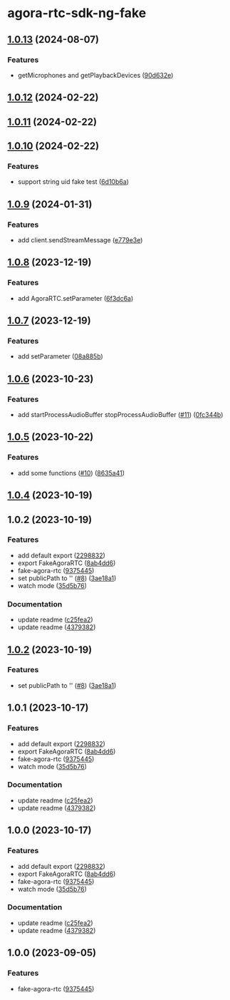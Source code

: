 # agora-rtc-sdk-ng-fake

## [1.0.13](https://github.com/AgoraIO-Extensions/agora-rtc-sdk-ng-fake/compare/v1.0.12...v1.0.13) (2024-08-07)

### Features

- getMicrophones and getPlaybackDevices ([90d632e](https://github.com/AgoraIO-Extensions/agora-rtc-sdk-ng-fake/commit/90d632eccfe14a5b0189c61c2d790505b8e9552a))

## [1.0.12](https://github.com/AgoraIO-Extensions/agora-rtc-sdk-ng-fake/compare/v1.0.11...v1.0.12) (2024-02-22)

## [1.0.11](https://github.com/AgoraIO-Extensions/agora-rtc-sdk-ng-fake/compare/v1.0.10...v1.0.11) (2024-02-22)

## [1.0.10](https://github.com/AgoraIO-Extensions/agora-rtc-sdk-ng-fake/compare/v1.0.9...v1.0.10) (2024-02-22)

### Features

- support string uid fake test ([6d10b6a](https://github.com/AgoraIO-Extensions/agora-rtc-sdk-ng-fake/commit/6d10b6ab5497a5d4adf89c929a3d10b54df4019a))

## [1.0.9](https://github.com/AgoraIO-Extensions/agora-rtc-sdk-ng-fake/compare/v1.0.8...v1.0.9) (2024-01-31)

### Features

- add client.sendStreamMessage ([e779e3e](https://github.com/AgoraIO-Extensions/agora-rtc-sdk-ng-fake/commit/e779e3e8a302b80a921376a59d8715e5045312af))

## [1.0.8](https://github.com/AgoraIO-Extensions/agora-rtc-sdk-ng-fake/compare/v1.0.7...v1.0.8) (2023-12-19)

### Features

- add AgoraRTC.setParameter ([6f3dc6a](https://github.com/AgoraIO-Extensions/agora-rtc-sdk-ng-fake/commit/6f3dc6ae63f646ff928fa26a828a5a60f2d9b6c0))

## [1.0.7](https://github.com/AgoraIO-Extensions/agora-rtc-sdk-ng-fake/compare/v1.0.6...v1.0.7) (2023-12-19)

### Features

- add setParameter ([08a885b](https://github.com/AgoraIO-Extensions/agora-rtc-sdk-ng-fake/commit/08a885b81b77d1966a1a43badd35db914dfb028f))

## [1.0.6](https://github.com/AgoraIO-Extensions/agora-rtc-sdk-ng-fake/compare/v1.0.5...v1.0.6) (2023-10-23)

### Features

- add startProcessAudioBuffer stopProcessAudioBuffer ([#11](https://github.com/AgoraIO-Extensions/agora-rtc-sdk-ng-fake/issues/11)) ([0fc344b](https://github.com/AgoraIO-Extensions/agora-rtc-sdk-ng-fake/commit/0fc344b72e08533677b745ca21386c59e690f74c))

## [1.0.5](https://github.com/AgoraIO-Extensions/agora-rtc-sdk-ng-fake/compare/v1.0.2...v1.0.5) (2023-10-22)

### Features

- add some functions ([#10](https://github.com/AgoraIO-Extensions/agora-rtc-sdk-ng-fake/issues/10)) ([8635a41](https://github.com/AgoraIO-Extensions/agora-rtc-sdk-ng-fake/commit/8635a412ba4272f378bb885c5ef6c9d7ad99241b))

## [1.0.4](https://github.com/AgoraIO-Extensions/agora-rtc-sdk-ng-fake/compare/v1.0.2...v1.0.4) (2023-10-19)

## 1.0.2 (2023-10-19)

### Features

- add default export ([2298832](https://github.com/AgoraIO-Extensions/agora-rtc-sdk-ng-fake/commit/22988323b5701fb288d4bbc719fc74937ac2619e))
- export FakeAgoraRTC ([8ab4dd6](https://github.com/AgoraIO-Extensions/agora-rtc-sdk-ng-fake/commit/8ab4dd60e975cda60c43af4bd749127f897e61ca))
- fake-agora-rtc ([9375445](https://github.com/AgoraIO-Extensions/agora-rtc-sdk-ng-fake/commit/9375445974e8ca824c3467306f9f24206fc91e95))
- set publicPath to '' ([#8](https://github.com/AgoraIO-Extensions/agora-rtc-sdk-ng-fake/issues/8)) ([3ae18a1](https://github.com/AgoraIO-Extensions/agora-rtc-sdk-ng-fake/commit/3ae18a1e29a2ceecce837db6a801eca7012e6e42))
- watch mode ([35d5b76](https://github.com/AgoraIO-Extensions/agora-rtc-sdk-ng-fake/commit/35d5b764547c078aa869f98e77d93c8bc526eadd))

### Documentation

- update readme ([c25fea2](https://github.com/AgoraIO-Extensions/agora-rtc-sdk-ng-fake/commit/c25fea253fc71712bbe84f1443e008b0ddfc08ba))
- update readme ([4379382](https://github.com/AgoraIO-Extensions/agora-rtc-sdk-ng-fake/commit/4379382632853a9660d46a662bf1bb18c568cb62))

## [1.0.2](https://github.com/AgoraIO-Extensions/agora-rtc-sdk-ng-fake/compare/v1.0.1...v1.0.2) (2023-10-19)

### Features

- set publicPath to '' ([#8](https://github.com/AgoraIO-Extensions/agora-rtc-sdk-ng-fake/issues/8)) ([3ae18a1](https://github.com/AgoraIO-Extensions/agora-rtc-sdk-ng-fake/commit/3ae18a1e29a2ceecce837db6a801eca7012e6e42))

## 1.0.1 (2023-10-17)

### Features

- add default export ([2298832](https://github.com/AgoraIO-Extensions/agora-rtc-sdk-ng-fake/commit/22988323b5701fb288d4bbc719fc74937ac2619e))
- export FakeAgoraRTC ([8ab4dd6](https://github.com/AgoraIO-Extensions/agora-rtc-sdk-ng-fake/commit/8ab4dd60e975cda60c43af4bd749127f897e61ca))
- fake-agora-rtc ([9375445](https://github.com/AgoraIO-Extensions/agora-rtc-sdk-ng-fake/commit/9375445974e8ca824c3467306f9f24206fc91e95))
- watch mode ([35d5b76](https://github.com/AgoraIO-Extensions/agora-rtc-sdk-ng-fake/commit/35d5b764547c078aa869f98e77d93c8bc526eadd))

### Documentation

- update readme ([c25fea2](https://github.com/AgoraIO-Extensions/agora-rtc-sdk-ng-fake/commit/c25fea253fc71712bbe84f1443e008b0ddfc08ba))
- update readme ([4379382](https://github.com/AgoraIO-Extensions/agora-rtc-sdk-ng-fake/commit/4379382632853a9660d46a662bf1bb18c568cb62))

## 1.0.0 (2023-10-17)

### Features

- add default export ([2298832](https://github.com/AgoraIO-Extensions/agora-rtc-sdk-ng-fake/commit/22988323b5701fb288d4bbc719fc74937ac2619e))
- export FakeAgoraRTC ([8ab4dd6](https://github.com/AgoraIO-Extensions/agora-rtc-sdk-ng-fake/commit/8ab4dd60e975cda60c43af4bd749127f897e61ca))
- fake-agora-rtc ([9375445](https://github.com/AgoraIO-Extensions/agora-rtc-sdk-ng-fake/commit/9375445974e8ca824c3467306f9f24206fc91e95))
- watch mode ([35d5b76](https://github.com/AgoraIO-Extensions/agora-rtc-sdk-ng-fake/commit/35d5b764547c078aa869f98e77d93c8bc526eadd))

### Documentation

- update readme ([c25fea2](https://github.com/AgoraIO-Extensions/agora-rtc-sdk-ng-fake/commit/c25fea253fc71712bbe84f1443e008b0ddfc08ba))
- update readme ([4379382](https://github.com/AgoraIO-Extensions/agora-rtc-sdk-ng-fake/commit/4379382632853a9660d46a662bf1bb18c568cb62))

## 1.0.0 (2023-09-05)

### Features

- fake-agora-rtc ([9375445](https://github.com/AgoraIO-Extensions/agora-rtc-sdk-ng-fake/commit/9375445974e8ca824c3467306f9f24206fc91e95))
